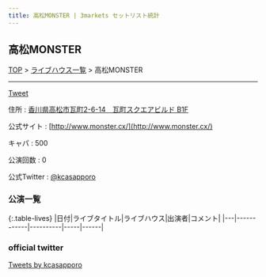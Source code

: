 ```yaml
---
title: 高松MONSTER | 3markets セットリスト統計
---
```

## 高松MONSTER

[TOP](/setlist/) > [ライブハウス一覧](livehouses.html) > 高松MONSTER

___

<a href="https://twitter.com/share?ref_src=twsrc%5Etfw" data-text="3markets[ ]セットリスト > 高松MONSTER" class="twitter-share-button" data-via="3markets" data-hashtags="3markets" data-related="3markets" data-show-count="false">Tweet</a>

住所
:    <a href="https://www.google.co.jp/maps/search/%E9%A6%99%E5%B7%9D%E7%9C%8C%E9%AB%98%E6%9D%BE%E5%B8%82%E7%93%A6%E7%94%BA2-6-14%E3%80%80%E7%93%A6%E7%94%BA%E3%82%B9%E3%82%AF%E3%82%A8%E3%82%A2%E3%83%93%E3%83%AB%E3%83%89%20B1F" rel="noopener noreferrer" target="_blank">香川県高松市瓦町2-6-14　瓦町スクエアビルド B1F</a>

公式サイト
:    [http://www.monster.cx/](http://www.monster.cx/)

キャパ
:    500

公演回数
: 0


公式Twitter
: <a href="https://twitter.com/kcasapporo">@kcasapporo</a>


### 公演一覧

{:.table-lives}
|日付|ライブタイトル|ライブハウス|出演者|コメント|
|---|------------|----------|-----|------|




### official twitter

<a class="twitter-timeline" href="https://twitter.com/kcasapporo?ref_src=twsrc%5Etfw">Tweets by kcasapporo</a> <script async src="https://platform.twitter.com/widgets.js" charset="utf-8"></script>


<script async src="https://platform.twitter.com/widgets.js" charset="utf-8"></script>